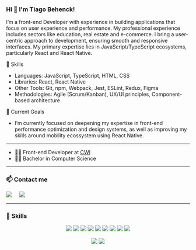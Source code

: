 <h3>Hi 👋 I'm Tiago Behenck!</h3>

I’m a front-end Developer with experience in building applications that focus on user experience and performance. My professional experience includes sectors like education, real estate and e-commerce. I bring a user-centric approach to development, ensuring smooth and responsive interfaces. My primary expertise lies in JavaScript/TypeScript ecosystems, particularly React and React Native.

🔧 Skills
- Languages: JavaScript, TypeScript, HTML, CSS
- Libraries: React, React Native
- Other Tools: Git, npm, Webpack, Jest, ESLint, Redux, Figma
- Methodologies: Agile (Scrum/Kanban), UX/UI principles, Component-based architecture

 🎯 Current Goals
- I’m currently focused on deepening my expertise in front-end performance optimization and design systems, as well as improving my skills around mobility ecossystem using React Native.

---

- 👩‍💻 Front-end Developer at <a href="https://cwi.com.br/" rel="nofollow"> CWI </a>
- 👨‍🎓 Bachelor in Computer Science

---

<h3 >📫 Contact me</h3>
<p>
  <a target="_blank"href="https://www.linkedin.com/in/tiago-behenck-dos-santos/"><img src="https://img.shields.io/badge/linkedin-%230077B5.svg?&style=for-the-badge&logo=linkedin&logoColor=white" /></a>&nbsp;&nbsp;&nbsp;&nbsp;
  <a href="mailto:tiago.behenck.santos@gmail.com?subject=Hello%20Ileri,%20From%20Github"><img src="https://img.shields.io/badge/gmail-%23D14836.svg?&style=for-the-badge&logo=gmail&logoColor=white" /></a>&nbsp;&nbsp;&nbsp;&nbsp;
</p>

---
<h3>🚀 Skills</h3>

<p align="center">
  <img src="https://img.shields.io/badge/html-%23E34F26.svg?&style=for-the-badge&logo=html5&logoColor=white"/>
  <img src="https://img.shields.io/badge/css-%231572B6.svg?&style=for-the-badge&logo=css3&logoColor=white"/>
  <img src="https://img.shields.io/badge/javascript%20-%23323330.svg?&style=for-the-badge&logo=javascript&logoColor=%23F7DF1E"/>
  <img src="https://img.shields.io/badge/typescript-%23007ACC.svg?&style=for-the-badge&logo=typescript&logoColor=white"/>
  <img src="https://img.shields.io/badge/react-%2335495e.svg?&style=for-the-badge&logo=react&logoColor=%2361DAFB"/>
  <img src="https://img.shields.io/badge/react_native%20-%2335495e.svg?&style=for-the-badge&logo=react&logoColor=%2361DAFB"/>
  <img src="https://img.shields.io/badge/node.js%20-%2343853D.svg?&style=for-the-badge&logo=node.js&logoColor=white"/>
  <img src="https://img.shields.io/badge/Next.js%20-black.svg?&style=for-the-badge&logo=NuxtJS&logoColor=white"/>
  <img src="https://img.shields.io/badge/git-%23F05033.svg?&style=for-the-badge&logo=git&logoColor=white"/>
</p>

<p align=center>  
  <img align=center src="https://github-readme-stats.vercel.app/api?username=TiagoBehenck&show_icons=true&hide=issues,contribs&theme=gotham&hide_border=true">
  <img align=center src="https://github-readme-stats.vercel.app/api/top-langs/?username=TiagoBehenck&layout=compact&hide=java&theme=gotham&hide_border=true">
</p>

